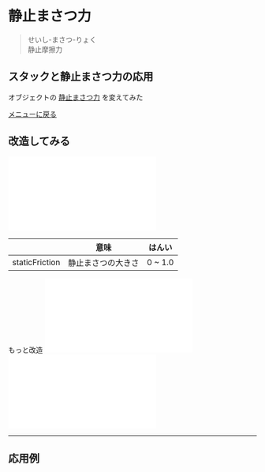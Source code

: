 # 静止まさつ力
> せいし-まさつ-りょく  
静止摩擦力


## スタックと静止まさつ力の応用

オブジェクトの [静止まさつ力](https://ja.wikipedia.org/wiki/%E6%91%A9%E6%93%A6%E5%8A%9B)
を変えてみた

[メニューに戻る](index.html)


## 改造してみる

![ここから始める](staticFriction/main.js)

|| 意味 | はんい
--- | --- | ---
staticFriction | 静止まさつの大きさ | 0 ~ 1.0

もっと改造
![設定](staticFriction/setting.js)
![かべ・ゆか](staticFriction/stage.js)

- - -

## 応用例
